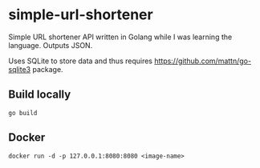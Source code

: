 # simple-url-shortener
Simple URL shortener API written in Golang while I was learning the language. Outputs JSON. 

Uses SQLite to store data and thus requires https://github.com/mattn/go-sqlite3 package.

## Build locally

```
go build
```
## Docker

```
docker run -d -p 127.0.0.1:8080:8080 <image-name>
```
